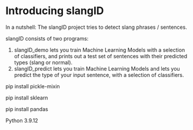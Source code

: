 # Introducing slangID

In a nutshell: The slangID project tries to detect slang phrases / sentences.

slangID consists of two programs:
 1. slangID_demo lets you train Machine Learning Models with a selection of classifiers, and prints out a test set of sentences with their predicted types (slang or normal).
 2. slangID_predict lets you train Machine Learning Models and lets you predict the type of your input sentence, with a selection of classifiers.


pip install pickle-mixin

pip install sklearn

pip install pandas

Python 3.9.12
